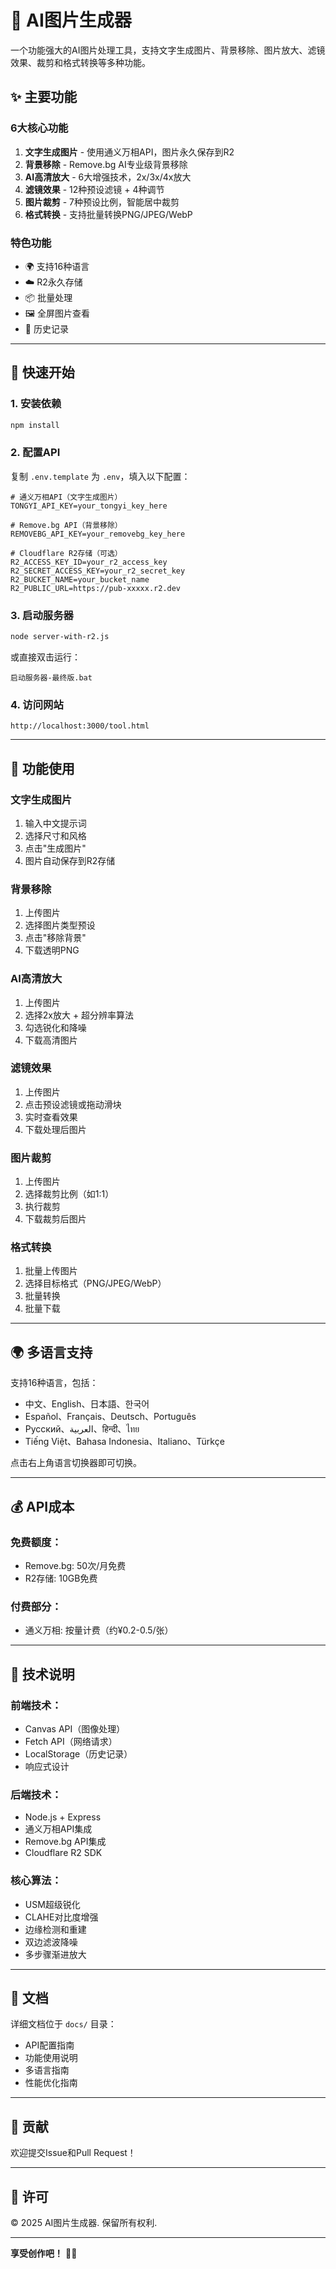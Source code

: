 # 🎨 AI图片生成器

一个功能强大的AI图片处理工具，支持文字生成图片、背景移除、图片放大、滤镜效果、裁剪和格式转换等多种功能。

## ✨ 主要功能

### **6大核心功能**

1. **文字生成图片** - 使用通义万相API，图片永久保存到R2
2. **背景移除** - Remove.bg AI专业级背景移除
3. **AI高清放大** - 6大增强技术，2x/3x/4x放大
4. **滤镜效果** - 12种预设滤镜 + 4种调节
5. **图片裁剪** - 7种预设比例，智能居中裁剪
6. **格式转换** - 支持批量转换PNG/JPEG/WebP

### **特色功能**
- 🌍 支持16种语言
- ☁️ R2永久存储
- 📦 批量处理
- 🖼️ 全屏图片查看
- 📜 历史记录

---

## 🚀 快速开始

### **1. 安装依赖**
```bash
npm install
```

### **2. 配置API**

复制 `.env.template` 为 `.env`，填入以下配置：

```env
# 通义万相API（文字生成图片）
TONGYI_API_KEY=your_tongyi_key_here

# Remove.bg API（背景移除）
REMOVEBG_API_KEY=your_removebg_key_here

# Cloudflare R2存储（可选）
R2_ACCESS_KEY_ID=your_r2_access_key
R2_SECRET_ACCESS_KEY=your_r2_secret_key
R2_BUCKET_NAME=your_bucket_name
R2_PUBLIC_URL=https://pub-xxxxx.r2.dev
```

### **3. 启动服务器**
```bash
node server-with-r2.js
```

或直接双击运行：
```
启动服务器-最终版.bat
```

### **4. 访问网站**
```
http://localhost:3000/tool.html
```

---

## 📖 功能使用

### **文字生成图片**
1. 输入中文提示词
2. 选择尺寸和风格
3. 点击"生成图片"
4. 图片自动保存到R2存储

### **背景移除**
1. 上传图片
2. 选择图片类型预设
3. 点击"移除背景"
4. 下载透明PNG

### **AI高清放大**
1. 上传图片
2. 选择2x放大 + 超分辨率算法
3. 勾选锐化和降噪
4. 下载高清图片

### **滤镜效果**
1. 上传图片
2. 点击预设滤镜或拖动滑块
3. 实时查看效果
4. 下载处理后图片

### **图片裁剪**
1. 上传图片
2. 选择裁剪比例（如1:1）
3. 执行裁剪
4. 下载裁剪后图片

### **格式转换**
1. 批量上传图片
2. 选择目标格式（PNG/JPEG/WebP）
3. 批量转换
4. 批量下载

---

## 🌍 多语言支持

支持16种语言，包括：
- 中文、English、日本語、한국어
- Español、Français、Deutsch、Português
- Русский、العربية、हिन्दी、ไทย
- Tiếng Việt、Bahasa Indonesia、Italiano、Türkçe

点击右上角语言切换器即可切换。

---

## 💰 API成本

### **免费额度：**
- Remove.bg: 50次/月免费
- R2存储: 10GB免费

### **付费部分：**
- 通义万相: 按量计费（约¥0.2-0.5/张）

---

## 📝 技术说明

### **前端技术：**
- Canvas API（图像处理）
- Fetch API（网络请求）
- LocalStorage（历史记录）
- 响应式设计

### **后端技术：**
- Node.js + Express
- 通义万相API集成
- Remove.bg API集成
- Cloudflare R2 SDK

### **核心算法：**
- USM超级锐化
- CLAHE对比度增强
- 边缘检测和重建
- 双边滤波降噪
- 多步骤渐进放大

---

## 📄 文档

详细文档位于 `docs/` 目录：
- API配置指南
- 功能使用说明
- 多语言指南
- 性能优化指南

---

## 🤝 贡献

欢迎提交Issue和Pull Request！

---

## 📜 许可

© 2025 AI图片生成器. 保留所有权利.

---

**享受创作吧！** 🎨✨
